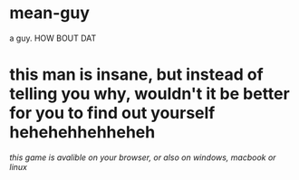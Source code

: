 # mean-guy
a guy. HOW BOUT DAT
 # this man is insane, but instead of telling you why, wouldn't it be better for you to find out yourself hehehehhehheheh

*this game is avalible on your browser, or also on windows, macbook or linux*

